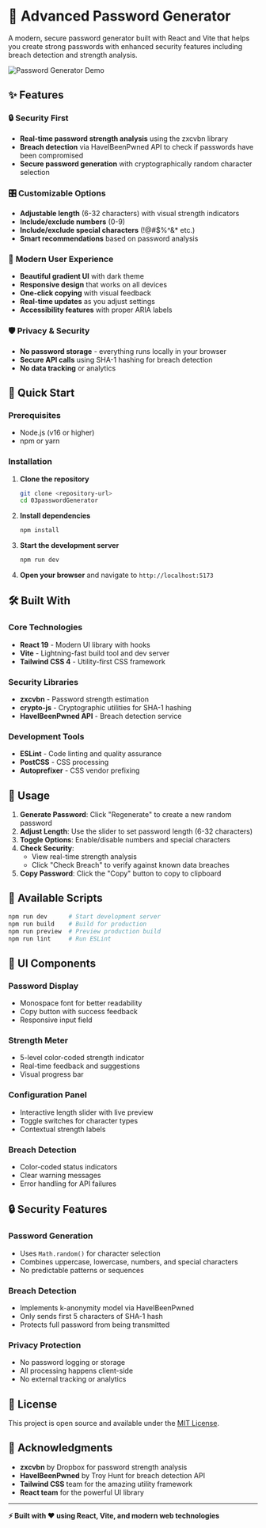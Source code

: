 # 🔐 Advanced Password Generator

A modern, secure password generator built with React and Vite that helps you create strong passwords with enhanced security features including breach detection and strength analysis.

![Password Generator Demo]([https://via.placeholder.com/800x400/1e293b/ffffff?text=Password+Generator+Preview](https://90-days-web-dev-password-generator.vercel.app/))

## ✨ Features

### 🔒 **Security First**

- **Real-time password strength analysis** using the zxcvbn library
- **Breach detection** via HaveIBeenPwned API to check if passwords have been compromised
- **Secure password generation** with cryptographically random character selection

### 🎛️ **Customizable Options**

- **Adjustable length** (6-32 characters) with visual strength indicators
- **Include/exclude numbers** (0-9)
- **Include/exclude special characters** (!@#$%^&\* etc.)
- **Smart recommendations** based on password analysis

### 💫 **Modern User Experience**

- **Beautiful gradient UI** with dark theme
- **Responsive design** that works on all devices
- **One-click copying** with visual feedback
- **Real-time updates** as you adjust settings
- **Accessibility features** with proper ARIA labels

### 🛡️ **Privacy & Security**

- **No password storage** - everything runs locally in your browser
- **Secure API calls** using SHA-1 hashing for breach detection
- **No data tracking** or analytics

## 🚀 Quick Start

### Prerequisites

- Node.js (v16 or higher)
- npm or yarn

### Installation

1. **Clone the repository**

   ```bash
   git clone <repository-url>
   cd 03passwordGenerator
   ```

2. **Install dependencies**

   ```bash
   npm install
   ```

3. **Start the development server**

   ```bash
   npm run dev
   ```

4. **Open your browser** and navigate to `http://localhost:5173`

## 🛠️ Built With

### Core Technologies

- **React 19** - Modern UI library with hooks
- **Vite** - Lightning-fast build tool and dev server
- **Tailwind CSS 4** - Utility-first CSS framework

### Security Libraries

- **zxcvbn** - Password strength estimation
- **crypto-js** - Cryptographic utilities for SHA-1 hashing
- **HaveIBeenPwned API** - Breach detection service

### Development Tools

- **ESLint** - Code linting and quality assurance
- **PostCSS** - CSS processing
- **Autoprefixer** - CSS vendor prefixing

## 📱 Usage

1. **Generate Password**: Click "Regenerate" to create a new random password
2. **Adjust Length**: Use the slider to set password length (6-32 characters)
3. **Toggle Options**: Enable/disable numbers and special characters
4. **Check Security**:
   - View real-time strength analysis
   - Click "Check Breach" to verify against known data breaches
5. **Copy Password**: Click the "Copy" button to copy to clipboard

## 🔧 Available Scripts

```bash
npm run dev      # Start development server
npm run build    # Build for production
npm run preview  # Preview production build
npm run lint     # Run ESLint
```

## 🎨 UI Components

### Password Display

- Monospace font for better readability
- Copy button with success feedback
- Responsive input field

### Strength Meter

- 5-level color-coded strength indicator
- Real-time feedback and suggestions
- Visual progress bar

### Configuration Panel

- Interactive length slider with live preview
- Toggle switches for character types
- Contextual strength labels

### Breach Detection

- Color-coded status indicators
- Clear warning messages
- Error handling for API failures

## 🔒 Security Features

### Password Generation

- Uses `Math.random()` for character selection
- Combines uppercase, lowercase, numbers, and special characters
- No predictable patterns or sequences

### Breach Detection

- Implements k-anonymity model via HaveIBeenPwned
- Only sends first 5 characters of SHA-1 hash
- Protects full password from being transmitted

### Privacy Protection

- No password logging or storage
- All processing happens client-side
- No external tracking or analytics

## 📄 License

This project is open source and available under the [MIT License](LICENSE).

## 🙏 Acknowledgments

- **zxcvbn** by Dropbox for password strength analysis
- **HaveIBeenPwned** by Troy Hunt for breach detection API
- **Tailwind CSS** team for the amazing utility framework
- **React team** for the powerful UI library

---

**⚡ Built with ❤️ using React, Vite, and modern web technologies**
